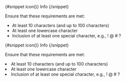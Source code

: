 <Alert class="!items-start">
  {#snippet icon()}
    <InfoCircleSolid class="w-4 h-4" />
    <span class="sr-only">Info</span>
  {/snippet}
  <p class="font-medium">Ensure that these requirements are met:</p>
  <ul class="mt-1.5 ms-4 list-disc list-inside">
    <li>At least 10 characters (and up to 100 characters)</li>
    <li>At least one lowercase character</li>
    <li>Inclusion of at least one special character, e.g., ! @ # ?</li>
  </ul>
</Alert>
<Alert color="blue" class="!items-start">
  {#snippet icon()}
    <InfoCircleSolid class="w-4 h-4" />
    <span class="sr-only">Info</span>
  {/snippet}
  <p class="font-medium">Ensure that these requirements are met:</p>
  <List class="mt-1.5 ms-4">
    <Li>At least 10 characters (and up to 100 characters)</Li>
    <Li>At least one lowercase character</Li>
    <Li>Inclusion of at least one special character, e.g., ! @ # ?</Li>
  </List>
</Alert>